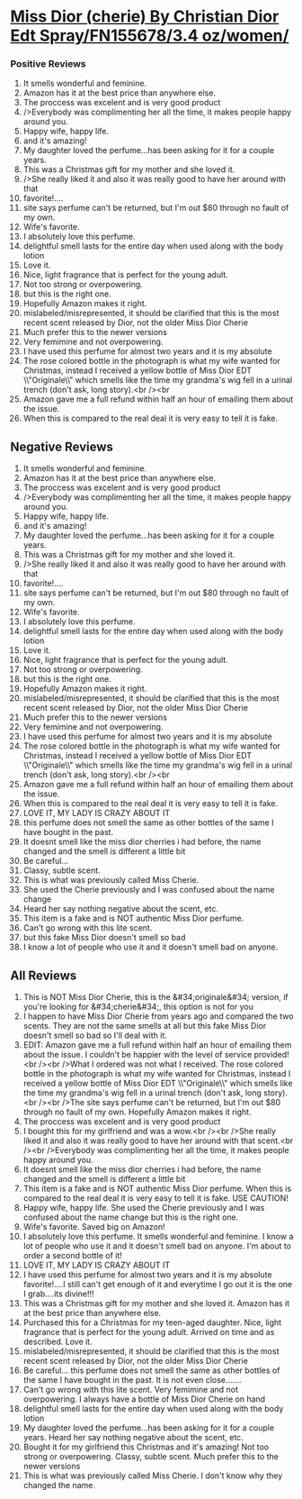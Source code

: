 # [Miss Dior (cherie) By Christian Dior Edt Spray/FN155678/3.4 oz/women/](https://products.checkmycream.com/products/Miss-Dior-(cherie)-By-Christian-Dior-Edt-SprayFN1556783.4-ozwomen.html)

### Positive Reviews

<ol>
      <li>It smells wonderful and feminine.</li>
      <li>Amazon has it at the best price than anywhere else.</li>
      <li>The proccess was excelent and is very good product</li>
      <li>/&gt;Everybody was complimenting her all the time, it makes people happy around you.</li>
      <li>Happy wife, happy life.  </li>
      <li>and it&#x27;s amazing!</li>
      <li>My daughter loved the perfume...has been asking for it for a couple years.  </li>
      <li>This was a Christmas gift for my mother and she loved it.</li>
      <li>/&gt;She really liked it and also it was really good to have her around with that</li>
      <li>favorite!....</li>
      <li>site says perfume can&#x27;t be returned, but I&#x27;m out $80 through no fault of my own.</li>
      <li>Wife&#x27;s favorite.</li>
      <li>I absolutely love this perfume.</li>
      <li>delightful smell lasts for the entire day when used along with the body lotion</li>
      <li>Love it.</li>
      <li>Nice, light fragrance that is perfect for the young adult.  </li>
      <li>Not too strong or overpowering.</li>
      <li>but this is the right one.</li>
      <li>Hopefully Amazon makes it right.</li>
      <li>mislabeled/misrepresented, it should be clarified that this is the most recent scent released by Dior, not the older Miss Dior Cherie</li>
      <li>Much prefer this to the newer versions</li>
      <li>Very femimine and not overpowering.</li>
      <li>I have used this perfume for almost two years and it is my absolute</li>
      <li>The rose colored bottle in the photograph is what my wife wanted for Christmas, instead I received a yellow bottle of Miss Dior EDT \\&quot;Originale\\&quot; which smells like the time my grandma&#x27;s wig fell in a urinal trench (don&#x27;t ask, long story).&lt;br /&gt;&lt;br</li>
      <li>Amazon gave me a full refund within half an hour of emailing them about the issue.</li>
      <li>When this is compared to the real deal it is very easy to tell it is fake.</li>
</ol>


<h2>Negative Reviews</h2>
<ol>
<li> It smells wonderful and feminine.</li>
<li> Amazon has it at the best price than anywhere else.</li>
<li> The proccess was excelent and is very good product</li>
<li> /&gt;Everybody was complimenting her all the time, it makes people happy around you.</li>
<li> Happy wife, happy life.  </li>
<li> and it&#x27;s amazing!</li>
<li> My daughter loved the perfume...has been asking for it for a couple years.  </li>
<li> This was a Christmas gift for my mother and she loved it.</li>
<li> /&gt;She really liked it and also it was really good to have her around with that</li>
<li> favorite!....</li>
<li> site says perfume can&#x27;t be returned, but I&#x27;m out $80 through no fault of my own.</li>
<li> Wife&#x27;s favorite.</li>
<li> I absolutely love this perfume.</li>
<li> delightful smell lasts for the entire day when used along with the body lotion</li>
<li> Love it.</li>
<li> Nice, light fragrance that is perfect for the young adult.  </li>
<li> Not too strong or overpowering.</li>
<li> but this is the right one.</li>
<li> Hopefully Amazon makes it right.</li>
<li> mislabeled/misrepresented, it should be clarified that this is the most recent scent released by Dior, not the older Miss Dior Cherie</li>
<li> Much prefer this to the newer versions</li>
<li> Very femimine and not overpowering.</li>
<li> I have used this perfume for almost two years and it is my absolute</li>
<li> The rose colored bottle in the photograph is what my wife wanted for Christmas, instead I received a yellow bottle of Miss Dior EDT \\&quot;Originale\\&quot; which smells like the time my grandma&#x27;s wig fell in a urinal trench (don&#x27;t ask, long story).&lt;br /&gt;&lt;br</li>
<li> Amazon gave me a full refund within half an hour of emailing them about the issue.</li>
<li> When this is compared to the real deal it is very easy to tell it is fake.</li>
<li> LOVE IT, MY LADY IS CRAZY ABOUT IT</li>
<li> this perfume does not smell the same as other bottles of the same I have bought in the past.</li>
<li> It doesnt smell like the miss dior cherries i had before, the name changed and the smell is different a little bit</li>
<li> Be careful...</li>
<li> Classy, subtle scent.</li>
<li> This is what was previously called Miss Cherie.  </li>
<li> She used the Cherie previously and I was confused about the name change</li>
<li> Heard her say nothing negative about the scent, etc.</li>
<li> This item is a fake and is NOT authentic Miss Dior perfume.</li>
<li> Can&#x27;t go wrong with this lite scent.</li>
<li> but this fake Miss Dior doesn&#x27;t smell so bad</li>
<li> I know a lot of people who use it and it doesn&#x27;t smell bad on anyone.</li>
</ol>

<h2>All Reviews</h2>

<ol>
    <li> This is NOT Miss Dior Cherie, this is the &amp;#34;originale&amp;#34; version, if you&#x27;re looking for &amp;#34;cherie&amp;#34;, this option is not for you</li>
    <li> I happen to have Miss Dior Cherie from years ago and compared the two scents.  They are not the same smells at all but this fake Miss Dior doesn&#x27;t smell so bad so I&#x27;ll deal with it.</li>
    <li> EDIT: Amazon gave me a full refund within half an hour of emailing them about the issue. I couldn&#x27;t be happier with the level of service provided!&lt;br /&gt;&lt;br /&gt;What I ordered was not what I received. The rose colored bottle in the photograph is what my wife wanted for Christmas, instead I received a yellow bottle of Miss Dior EDT \\&quot;Originale\\&quot; which smells like the time my grandma&#x27;s wig fell in a urinal trench (don&#x27;t ask, long story).&lt;br /&gt;&lt;br /&gt;The site says perfume can&#x27;t be returned, but I&#x27;m out $80 through no fault of my own. Hopefully Amazon makes it right.</li>
    <li> The proccess was excelent and is very good product</li>
    <li> I bought this for my girlfriend and was a wow.&lt;br /&gt;&lt;br /&gt;She really liked it and also it was really good to have her around with that scent.&lt;br /&gt;&lt;br /&gt;Everybody was complimenting her all the time, it makes people happy around you.</li>
    <li> It doesnt smell like the miss dior cherries i had before, the name changed and the smell is different a little bit</li>
    <li> This item is a fake and is NOT authentic Miss Dior perfume. When this is compared to the real deal it is very easy to tell it is fake. USE CAUTION!</li>
    <li> Happy wife, happy life.  She used the Cherie previously and I was confused about the name change but this is the right one.</li>
    <li> Wife&#x27;s favorite. Saved big on Amazon!</li>
    <li> I absolutely love this perfume. It smells wonderful and feminine. I know a lot of people who use it and it doesn&#x27;t smell bad on anyone. I&#x27;m about to order a second bottle of it!</li>
    <li> LOVE IT, MY LADY IS CRAZY ABOUT IT</li>
    <li> I have used this perfume for almost two years and it is my absolute favorite!....I still can&#x27;t get enough of it and everytime I go out it is the one I grab....its divine!!!</li>
    <li> This was a Christmas gift for my mother and she loved it. Amazon has it at the best price than anywhere else.</li>
    <li> Purchased this for a Christmas for my teen-aged daughter.  Nice, light fragrance that is perfect for the young adult.  Arrived on time and as described.  Love it.</li>
    <li> mislabeled/misrepresented, it should be clarified that this is the most recent scent released by Dior, not the older Miss Dior Cherie</li>
    <li> Be careful... this perfume does not smell the same as other bottles of the same I have bought in the past. It is not even close.......</li>
    <li> Can&#x27;t go wrong with this lite scent. Very femimine and not overpowering. I always have a bottle of Miss Dior Cherie on hand</li>
    <li> delightful smell lasts for the entire day when used along with the body lotion</li>
    <li> My daughter loved the perfume...has been asking for it for a couple years.  Heard her say nothing negative about the scent, etc.</li>
    <li> Bought it for my girlfriend this Christmas and it&#x27;s amazing! Not too strong or overpowering. Classy, subtle scent. Much prefer this to the newer versions</li>
    <li> This is what was previously called Miss Cherie.  I don&#x27;t know why they changed the name.</li>
</ol>




